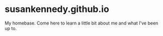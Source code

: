 # susankennedy.github.io
My homebase. Come here to learn a little bit about me and what I've been up to. 
